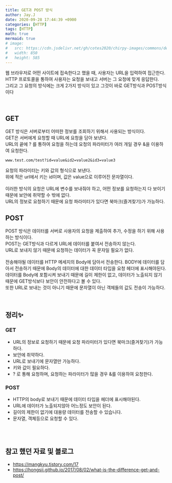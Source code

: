 ```yaml
---
title: GET과 POST 방식
author: Jay.J
date: 2020-09-28 17:44:39 +0900
categories: [HTTP]
tags: [HTTP]
math: true
mermaid: true
# image:
#   src: https://cdn.jsdelivr.net/gh/cotes2020/chirpy-images/commons/devices-mockup.png
#   width: 850
#   height: 585
---
```


웹 브라우저로 어떤 사이트에 접속한다고 했을 때, 사용자는 URL을 입력하여 접근한다.<br>
HTTP 프로토콜을 통하여 사용자는 요청을 보내고 서버는 그 요청에 맞게 응답한다.<br>
그리고 그 요청의 방식에는 크게 2가지 방식이 있고 그것이 바로 GET방식과 POST방식이다

<br>

## GET

GET 방식은 서버로부터 어떠한 정보를 조회하기 위해서 사용되는 방식이다.<br>
GET은 서버에게 요청할 때 URL에 요청을 담아 보낸다. <br>
URL의 끝에 ? 를 통하여 요청을 하는데 요청의 파라미터가 여러 개일 경우 &을 이용하여 요청한다.<br>

```
www.test.com/test?id=value&id2=value2&id3=value3
```

요청의 파라미터는 키와 값의 형식으로 보낸다.<br>
위에 적은 url에서 키는 id이며, 값은 value으로 이루어진 문자열이다.<br>
<br>
이러한 방식의 요청은 URL에 변수를 보내줘야 하고, 어떤 정보를 요청하는지 다 보이기 때문에 보안에 취약할 수 밖에 없다.<br>
URL의 정보로 요청하기 때문에 요청 파라미터가 있다면 북마크(즐겨찾기)가 가능하다.

## POST
POST 방식은 데이터를 서버로 사용자의 요청을 제출하여 추가, 수정을 하기 위해 사용하는 방식이다.<br>
POST는 GET방식과 다르게 URL에 데이터를 붙여서 전송하지 않는다.<br>
URL로 보내지 않기 때문에 요청하는 데이터가 꼭 문자일 필요가 없다.<br>
<br>
전송해야될 데이터를 HTTP 메세지의 Body에 담아서 전송한다.
BODY에 데이터를 담아서 전송하기 때문에 Body의 데이터에 대한 데이터 타입을 요청 헤더에 표시해야된다.
<br>
데이터를 Body에 포함시켜 보내기 때문에 길이 제한이 없고, 데이터가 노출되지 않기 때문에 GET방식보다 보안이 안전하다고 볼 수 있다.<br>
또한 URL로 보내는 것이 아니기 때문에 문자열이 아닌 객체들의 값도 전송이 가능하다.

<br>

## 정리✨

### GET
- URL의 정보로 요청하기 때문에 요청 파라미터가 있다면 북마크(즐겨찾기)가 가능하다.
- 보안에 취약하다.
- URL로 보내기에 문자열만 가능하다.
- 키와 값이 필요하다.
- ? 로 통해 요청하며, 요청하는 파라미터가 많을 경우 &를 이용하여 요청한다.

### POST
- HTTP의 body로 보내기 때문에 데이터 타입을 헤더에 표시해야된다.
- URL에 데이터가 노출되지않아 어느정도 보안이 된다.
- 길이의 제한이 없기에 대용량 데이터를 전송할 수 있습니다.
- 문자열, 객체등으로 요청할 수 있다.

<br>
<br>

## 참고 했던 자료 및 블로그
- <a href="https://mangkyu.tistory.com/17">https://mangkyu.tistory.com/17</a>
- <a href="https://hongsii.github.io/2017/08/02/what-is-the-difference-get-and-post/">https://hongsii.github.io/2017/08/02/what-is-the-difference-get-and-post/</a>


